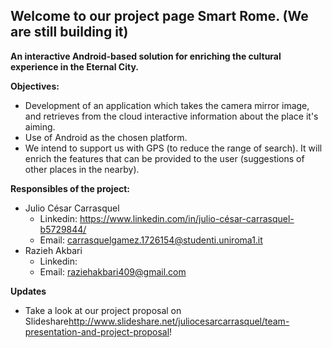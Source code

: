 ## Welcome to our project page Smart Rome. (We are still building it)
<b>An interactive Android-based solution
for enriching the cultural experience in the Eternal City.</b>

<b>Objectives:</b>
  - Development of an application which takes the camera mirror
    image, and retrieves from the cloud interactive information about the
    place it's aiming.
  - Use of Android as the chosen platform. 
  - We intend to support us with GPS (to reduce the range of search). It will
    enrich the features that can be provided to the user (suggestions of other
    places in the nearby).

<b>Responsibles of the project:</b>
- Julio César Carrasquel
  - Linkedin:  <a href="https://www.linkedin.com/in/julio-c%C3%A9sar-carrasquel-b5729844/">https://www.linkedin.com/in/julio-césar-carrasquel-b5729844/</a> 
  - Email: carrasquelgamez.1726154@studenti.uniroma1.it
- Razieh Akbari
  - Linkedin: 
  - Email: raziehakbari409@gmail.com

<b>Updates</b>
  - Take a look at our project proposal on Slideshare<a href="here">http://www.slideshare.net/juliocesarcarrasquel/team-presentation-and-project-proposal</a>!
